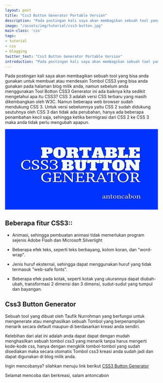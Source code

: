 ```yaml
---
layout: post
title: "Css3 Button Generator Portable Version"
description: "Pada postingan kali saya akan membagikan sebuah tool yang bisa anda gunakan untuk membuat atau mendesain Tombol CSS3."
image: "/assets/img/tutorial/css3-button.jpg"
main-class: 'css'
tags:
- tutorial
- css
- blogging
twitter_text: "Css3 Button Generator Portable Version"
introduction: "Pada postingan kali saya akan membagikan sebuah tool yang bisa anda gunakan untuk membuat atau mendesain Tombol CSS3."
---
```

Pada postingan kali saya akan membagikan sebuah tool yang bisa anda gunakan untuk membuat atau mendesain Tombol CSS3 yang bisa anda gunakan pada halaman blog milik anda, namun sebelum anda menggunakan Tool Botton CSS3 Generator ini ada baiknya kita sedikit mengetahui apa itu CSS3? CSS 3 adalah versi CSS terbaru yang masih dikembangkan oleh W3C. Namun beberapa web browser sudah mendukung CSS 3. Untuk versi sebelumnya yaitu CSS 2 sudah didukung seutuhnya oleh CSS 3 dan tidak ada perubahan, hanya ada beberapa penambahan kecil saja, sehingga ketika bermigrasi dari CSS 2 ke CSS 3 maka anda tidak perlu mengubah apapun.

![CSS3](/assets/img/tutorial/css3-button.jpg)

## Beberapa fitur CSS3::

- Animasi, sehingga pembuatan animasi tidak memerlukan program sejenis Adobe Flash dan Microsoft Silverlight

- Beberapa efek teks, seperti teks berbayang, kolom koran, dan "word-wrap".

- Jenis huruf eksternal, sehingga dapat menggunakan huruf yang tidak termasuk "web-safe fonts".

- Beberapa efek pada kotak, seperti kotak yang ukurannya dapat diubah-ubah, transformasi 2 dimensi dan 3 dimensi, sudut-sudut yang tumpul dan bayangan. 

## Css3 Button Generator

Sebuah tool yang dibuat oleh Taufik Nurrohman yang berfungsi untuk mengenerate atau menghasilkan sebuah Tombol yang berpenampilan menarik secara default maupun di berdasarkan kreasi anda sendiri.

Kelebihan dari alat ini adalah anda dapat dapat dengan mudah menghasilkan sebuah tombol css3 yang menarik tanpa harus mengerti kode-kode css, hanya dengan mengklik tombol-tombol yang sudah disediakan maka secara otomatis Tombol css3 kreasi anda sudah jadi dan dapat digunakan di blog milik anda.

Ingin mencobanya? silahkan menuju link berikut [CSS3 Button Generator](https://antoncabon.github.io/css3-button-generator) 

Selamat mencoba dan berkreasi, salam antoncabon
